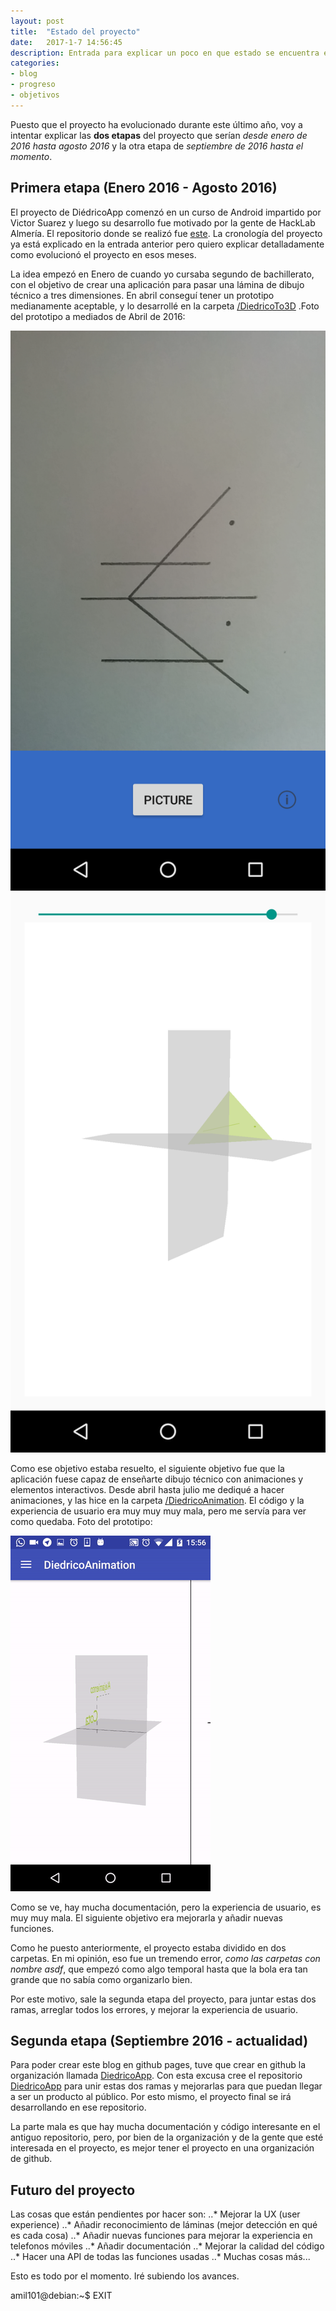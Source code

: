 ```yaml
---
layout: post
title:  "Estado del proyecto"
date:   2017-1-7 14:56:45
description: Entrada para explicar un poco en que estado se encuentra el proyecto y los objetivos para los próximos meses
categories:
- blog
- progreso
- objetivos
---
```


Puesto que el proyecto ha evolucionado durante este último año, voy a intentar explicar las **dos etapas** del proyecto que serían *desde enero de 2016 hasta agosto 2016* y la otra etapa de *septiembre de 2016 hasta el momento*.

## Primera etapa (Enero 2016 - Agosto 2016)
El proyecto de DiédricoApp comenzó en un curso de Android impartido por Victor Suarez y luego su desarrollo fue motivado por la gente de HackLab Almería. El repositorio donde se realizó fue [este](https://github.com/acien101/DiedricoApp). La cronología del proyecto ya está explicado en la entrada anterior pero quiero explicar detalladamente como evolucionó el proyecto en esos meses.

La idea empezó en Enero de cuando yo cursaba segundo de bachillerato, con el objetivo de crear una aplicación para pasar una lámina de dibujo técnico a tres dimensiones. En abril conseguí tener un prototipo medianamente aceptable, y lo desarrollé en la carpeta [/DiedricoTo3D](https://github.com/acien101/DiedricoApp/tree/master/DiedricoTo3D) .Foto del prototipo a mediados de Abril de 2016:  

![DiedricoApp en Abril 2016](../images/todo.png)
![DiedricoApp en Abril 2016](../images/todo3D.png)

Como ese objetivo estaba resuelto, el siguiente objetivo fue que la aplicación fuese capaz de enseñarte dibujo técnico con animaciones y elementos interactivos. Desde abril hasta julio me dediqué a hacer animaciones, y las hice en la carpeta [/DiedricoAnimation](https://github.com/acien101/DiedricoApp/tree/master/DiedricoAnimation). El código y la experiencia de usuario era muy muy muy mala, pero me servía para ver como quedaba. Foto del prototipo:  

![DiedricoApp en Abril 2016](../images/diedricoAppAgosto.gif)

Como se ve, hay mucha documentación, pero la experiencia de usuario, es muy muy mala. El siguiente objetivo era mejorarla y añadir nuevas funciones.

Como he puesto anteriormente, el proyecto estaba dividido en dos carpetas. En mi opinión, eso fue un tremendo error, *como las carpetas con nombre asdf*, que empezó como algo temporal hasta que la bola era tan grande que no sabía como organizarlo bien.

Por este motivo, sale la segunda etapa del proyecto, para juntar estas dos ramas, arreglar todos los errores, y mejorar la experiencia de usuario.

## Segunda etapa (Septiembre 2016 - actualidad)
Para poder crear este blog en github pages, tuve que crear en github la organización llamada [DiedricoApp](https://github.com/DiedricoApp). Con esta excusa cree el repositorio [DiedricoApp](https://github.com/DiedricoApp/DiedricoApp) para unir estas dos ramas y mejorarlas para que puedan llegar a ser un producto al público. Por esto mismo, el proyecto final se irá desarrollando en ese repositorio.

La parte mala es que hay mucha documentación y código interesante en el antiguo repositorio, pero, por bien de la organización y de la gente que esté interesada en el proyecto, es mejor tener el proyecto en una organización de github.

## Futuro del proyecto
Las cosas que están pendientes por hacer son:
..* Mejorar la UX (user experience)
..* Añadir reconocimiento de láminas (mejor detección en qué es cada cosa)
..* Añadir nuevas funciones para mejorar la experiencia en telefonos móviles
..* Añadir documentación
..* Mejorar la calidad del código
..* Hacer una API de todas las funciones usadas
..* Muchas cosas más...

Esto es todo por el momento. Iré subiendo los avances.  

amil101@debian:~$ EXIT
